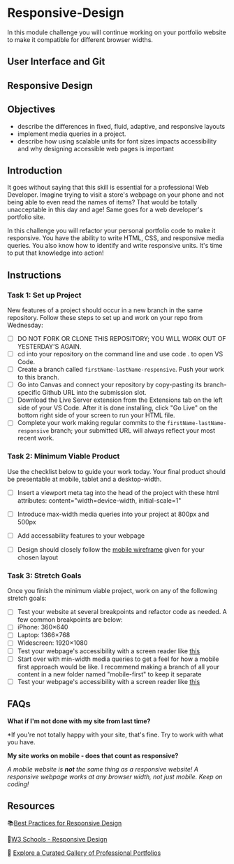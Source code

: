 # Responsive-Design

In this module challenge you will continue working on your portfolio website to make it compatible for different browser widths.

## User Interface and Git

## Responsive Design

## Objectives

- describe the differences in fixed, fluid, adaptive, and responsive layouts
- implement media queries in a project.
- describe how using scalable units for font sizes impacts accessibility and why designing accessible web pages is important

## Introduction

It goes without saying that this skill is essential for a professional Web Developer. Imagine trying to visit a store's webpage on your phone and not being able to even read the names of items? That would be totally unacceptable in this day and age! Same goes for a web developer's portfolio site.

In this challenge you will refactor your personal portfolio code to make it responsive. You have the ability to write HTML, CSS, and responsive media queries. You also know how to identify and write responsive units. It's time to put that knowledge into action!

## Instructions

### Task 1: Set up Project

New features of a project should occur in a new branch in the same repository. Follow these steps to set up and work on your repo from Wednesday:

- [ ] DO NOT FORK OR CLONE THIS REPOSITORY; YOU WILL WORK OUT OF YESTERDAY'S AGAIN.
- [ ] cd into your repository on the command line and use code . to open VS Code.
- [ ] Create a branch called `firstName-lastName-responsive`. Push your work to this branch.
- [ ] Go into Canvas and connect your repository by copy-pasting its branch-specific Github URL into the submission slot.
- [ ] Download the Live Server extension from the Extensions tab on the left side of your VS Code. After it is done installing, click "Go Live" on the bottom right side of your screen to run your HTML file.
- [ ] Complete your work making regular commits to the `firstName-lastName-responsive` branch; your submitted URL will always reflect your most recent work.

### Task 2: Minimum Viable Product

Use the checklist below to guide your work today. Your final product should be presentable at mobile, tablet and a desktop-width.

- [ ] Insert a viewport meta tag into the head of the project with these html attributes: content="width=device-width, initial-scale=1"
- [ ] Introduce max-width media queries into your project at 800px and 500px
- [ ] Add accessability features to your webpage
- [ ] Design should closely follow the [mobile wireframe](Wireframes/) given for your chosen layout


### Task 3: Stretch Goals

Once you finish the minimum viable project, work on any of the following stretch goals:

- [ ]  Test your website at several breakpoints and refactor code as needed. A few common breakpoints are below:
  - [ ]  iPhone: 360×640
  - [ ]  Laptop: 1366×768
  - [ ]  Widescreen: 1920×1080
- [ ] Test your webpage's accessibility with a screen reader like [this](https://support.google.com/accessibility/answer/7031755?hl=en)
- [ ] Start over with min-width media queries to get a feel for how a mobile first approach would be like. I recommend making a branch of all your content in a new folder named "mobile-first" to keep it separate
- [ ] Test your webpage's accessibility with a screen reader like [this](https://support.google.com/accessibility/answer/7031755?hl=en)

## FAQs

**What if I'm not done with my site from last time?**

*If you're not totally happy with your site, that's fine. Try to work with what you have. 

**My site works on mobile - does that count as responsive?**

*A mobile website is **not** the same thing as a responsive website! A responsive webpage works at any browser width, not just mobile. Keep on coding!*

## Resources

📚[Best Practices for Responsive Design](https://www.browserstack.com/guide/responsive-design-breakpoints)

🤝[W3 Schools - Responsive Design](https://www.w3schools.com/html/html_responsive.asp)

👀 [Explore a Curated Gallery of Professional Portfolios](https://wpamelia.com/portfolio-websites/#webdev)

